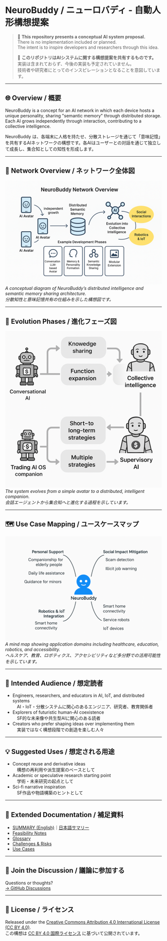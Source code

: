 # NeuroBuddy / ニューロバディ - 自動人形構想提案

> 🧠 **This repository presents a conceptual AI system proposal.**  
> There is no implementation included or planned.  
> The intent is to inspire developers and researchers through this idea.  
>
> 🧠 **このリポジトリはAIシステムに関する構想提案を共有するものです。**  
> 実装は含まれておらず、今後の実装も予定されていません。  
> 技術者や研究者にとってのインスピレーションとなることを意図しています。

---

## 🌐 Overview / 概要

NeuroBuddy is a concept for an AI network in which each device hosts a unique personality, sharing "semantic memory" through distributed storage. Each AI grows independently through interaction, contributing to a collective intelligence.

NeuroBuddy は、各端末に人格を持たせ、分散ストレージを通じて「意味記憶」を共有するAIネットワークの構想です。各AIはユーザーとの対話を通じて独立して成長し、集合知としての知性を形成します。

---

## 🧭 Network Overview / ネットワーク全体図

![NeuroBuddy Network Overview](./assets/neurobuddy_network_overview.png)  
*A conceptual diagram of NeuroBuddy’s distributed intelligence and semantic memory sharing architecture.*  
*分散知性と意味記憶共有の仕組みを示した構想図です。*

---

## 🧬 Evolution Phases / 進化フェーズ図

![Evolution Phases](./assets/neurobuddy_evolution_phases.png)  
*The system evolves from a simple avatar to a distributed, intelligent companion.*  
*会話エージェントから集合知へと進化する過程を示しています。*

---

## 🗺️ Use Case Mapping / ユースケースマップ

![Use Case Map](./assets/neurobuddy_usecase_map.png)  
*A mind map showing application domains including healthcare, education, robotics, and accessibility.*  
*ヘルスケア、教育、ロボティクス、アクセシビリティなど多分野での活用可能性を示しています。*

---

## 🎯 Intended Audience / 想定読者

- Engineers, researchers, and educators in AI, IoT, and distributed systems  
　AI・IoT・分散システムに関心のあるエンジニア、研究者、教育関係者  
- Explorers of futuristic human-AI coexistence  
　SF的な未来像や共生型AIに関心のある読者  
- Creators who prefer shaping ideas over implementing them  
　実装ではなく構想段階での創造を楽しむ人々

---

## 💡 Suggested Uses / 想定される用途

- Concept reuse and derivative ideas  
　構想の再利用や派生提案のベースとして  
- Academic or speculative research starting point  
　学術・未来研究の起点として  
- Sci-fi narrative inspiration  
　SF作品や物語構築のヒントとして

---

## 📄 Extended Documentation / 補足資料

- [SUMMARY (English)](./docs/SUMMARY.md)｜[日本語サマリー](./docs/SUMMARY_ja.md)  
- [Feasibility Notes](./docs/FeasibilityNotes.md)  
- [Glossary](./docs/Glossary.md)  
- [Challenges & Risks](./docs/Challenges_and_Risks.md)  
- [Use Cases](./docs/UseCases.md)

---

## 💬 Join the Discussion / 議論に参加する

Questions or thoughts?  
[→ GitHub Discussions](https://github.com/tadi-karuma/neurobuddy/discussions)

---

## 🧾 License / ライセンス

Released under the [Creative Commons Attribution 4.0 International License (CC BY 4.0)](https://creativecommons.org/licenses/by/4.0/).  
この構想は [CC BY 4.0 国際ライセンス](https://creativecommons.org/licenses/by/4.0/deed.ja) に基づいて公開されています。



